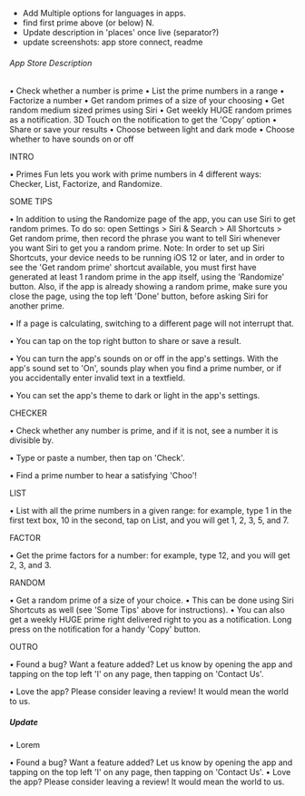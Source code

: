 - Add Multiple options for languages in apps.
- find first prime above (or below) N.
- Update description in 'places' once live (separator?)
- update screenshots: app store connect, readme


###### App Store Description
• Check whether a number is prime
• List the prime numbers in a range
• Factorize a number
• Get random primes of a size of your choosing
• Get random medium sized primes using Siri
• Get weekly HUGE random primes as a notification. 3D Touch on the notification to get the 'Copy' option
• Share or save your results
• Choose between light and dark mode
• Choose whether to have sounds on or off


INTRO

• Primes Fun lets you work with prime numbers in 4 different ways: Checker, List, Factorize, and Randomize.


SOME TIPS

 • In addition to using the Randomize page of the app, you can use Siri to get random primes. To do so: open Settings > Siri & Search > All Shortcuts > Get random prime, then record the phrase you want to tell Siri whenever you want Siri to get you a random prime.
Note: In order to set up Siri Shortcuts, your device needs to be running iOS 12 or later, and in order to see the 'Get random prime' shortcut available, you must first have generated at least 1 random prime in the app itself, using the 'Randomize' button. Also, if the app is already showing a random prime, make sure you close the page, using the top left 'Done' button, before asking Siri for another prime.

• If a page is calculating, switching to a different page will not interrupt that.

• You can tap on the top right button to share or save a result.

• You can turn the app's sounds on or off in the app's settings. With the app's sound set to 'On', sounds play when you find a prime number, or if you accidentally enter invalid text in a textfield.

• You can set the app's theme to dark or light in the app's settings.


CHECKER

• Check whether any number is prime, and if it is not, see a number it is divisible by.

• Type or paste a number, then tap on 'Check'.

• Find a prime number to hear a satisfying 'Choo'!


LIST

• List with all the prime numbers in a given range: for example, type 1 in the first text box, 10 in the second, tap on List, and you will get 1, 2, 3, 5, and 7.


FACTOR

• Get the prime factors for a number: for example, type 12, and you will get 2, 3, and 3.


RANDOM

• Get a random prime of a size of your choice.
• This can be done using Siri Shortcuts as well (see 'Some Tips' above for instructions).
• You can also get a weekly HUGE prime right delivered right to you as a notification. Long press on the notification for a handy 'Copy' button.


OUTRO

• Found a bug? Want a feature added? Let us know by opening the app and tapping on the top left 'I' on any page, then tapping on 'Contact Us'.

• Love the app? Please consider leaving a review! It would mean the world to us.


##### Update

• Lorem

• Found a bug? Want a feature added? Let us know by opening the app and tapping on the top left 'I' on any page, then tapping on 'Contact Us'.
• Love the app? Please consider leaving a review! It would mean the world to us.